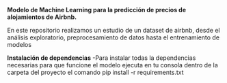 **Modelo de Machine Learning para la predicción de precios de alojamientos de Airbnb.**

En este repositorio realizamos un estudio de un dataset de airbnb, desde el análisis exploratorio, preprocesamiento de datos hasta el entrenamiento de modelos

**Instalación de dependencias**
-Para instalar todas la dependencias necesarias para que funcione el modelo ejecuta en tu consola dentro de la carpeta del proyecto el comando
 pip install -r requirements.txt

